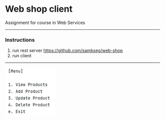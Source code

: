 # Web shop client

Assignment for course in Web Services

***  
### Instructions

1. run rest server https://github.com/samkseg/web-shop
2. run client

***
![alt text](/web-shop-client.png)

